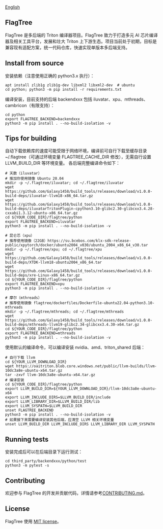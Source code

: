 [English](./README.md)

## FlagTree

FlagTree 是多后端的 Triton 编译器项目。FlagTree 致力于打造多元 AI 芯片编译器及相关工具平台，发展和壮大 Triton 上下游生态。项目当前处于初期，目标是兼容现有适配方案，统一代码仓库，快速实现单版本多后端支持。

## Install from source
安装依赖（注意使用正确的 python3.x 执行）：
```shell
apt install zlib1g zlib1g-dev libxml2 libxml2-dev  # ubuntu
cd python; python3 -m pip install -r requirements.txt
```

编译安装，目前支持的后端 backendxxx 包括 iluvatar、xpu、mthreads、cambricon（有限支持）：
```shell
cd python
export FLAGTREE_BACKEND=backendxxx
python3 -m pip install . --no-build-isolation -v
```

## Tips for building

自动下载依赖库的速度可能受限于网络环境，编译前可自行下载至缓存目录 ~/.flagtree（可通过环境变量 FLAGTREE_CACHE_DIR 修改），无需自行设置 LLVM_BUILD_DIR 等环境变量。
各后端完整编译命令如下：
```shell
# 天数（iluvatar）
# 推加你使用镜像 Ubuntu 20.04
mkdir -p ~/.flagtree/iluvatar; cd ~/.flagtree/iluvatar
wget https://github.com/Galaxy1458/build_tools/releases/download/v1.0.0-build-deps/iluvatar-llvm18-x86_64.tar.gz
wget https://github.com/Galaxy1458/build_tools/releases/download/v1.0.0-build-deps/iluvatarTritonPlugin-cpython3.10-glibc2.30-glibcxx3.4.28-cxxabi1.3.12-ubuntu-x86_64.tar.gz
cd ${YOUR_CODE_DIR}/flagtree/python
export FLAGTREE_BACKEND=iluvatar
python3 -m pip install . --no-build-isolation -v
```
```shell
# 昆仑芯（xpu）
# 推荐使用镜像（22GB）https://su.bcebos.com/klx-sdk-release-public/xpytorch/docker/ubuntu2004_v030/ubuntu_2004_x86_64_v30.tar
mkdir -p ~/.flagtree/xpu; cd ~/.flagtree/xpu
wget https://github.com/Galaxy1458/build_tools/releases/download/v1.0.0-build-deps/XTDK-llvm18-ubuntu2004_x86_64.tar
wget https://github.com/Galaxy1458/build_tools/releases/download/v1.0.0-build-deps/xre-Linux-x86_64.tar.gz
cd ${YOUR_CODE_DIR}/flagtree/python
export FLAGTREE_BACKEND=xpu
python3 -m pip install . --no-build-isolation -v
```
```shell
# 摩尔（mthreads）
# 推荐使用镜像 flagtree/dockerfiles/Dockerfile-ubuntu22.04-python3.10-mthreads
mkdir -p ~/.flagtree/mthreads; cd ~/.flagtree/mthreads
wget https://github.com/Galaxy1458/build_tools/releases/download/v1.0.0-build-deps/mthreads-llvm19-glibc2.34-glibcxx3.4.30-x64.tar.gz
cd ${YOUR_CODE_DIR}/flagtree/python
export FLAGTREE_BACKEND=mthreads
python3 -m pip install . --no-build-isolation -v
```

使用默认的编译命令，可以编译安装 nvidia、amd、triton_shared 后端：
```shell
# 自行下载 llvm
cd ${YOUR_LLVM_DOWNLOAD_DIR}
wget https://oaitriton.blob.core.windows.net/public/llvm-builds/llvm-10dc3a8e-ubuntu-x64.tar.gz
tar -zxvf llvm-10dc3a8e-ubuntu-x64.tar.gz
# 编译安装
cd ${YOUR_CODE_DIR}/flagtree/python
export LLVM_BUILD_DIR=${YOUR_LLVM_DOWNLOAD_DIR}/llvm-10dc3a8e-ubuntu-x64
export LLVM_INCLUDE_DIRS=$LLVM_BUILD_DIR/include
export LLVM_LIBRARY_DIR=$LLVM_BUILD_DIR/lib
export LLVM_SYSPATH=$LLVM_BUILD_DIR
unset FLAGTREE_BACKEND
python3 -m pip install . --no-build-isolation -v
# 如果接下来需要编译安装其他后端，应清空 LLVM 相关环境变量
unset LLVM_BUILD_DIR LLVM_INCLUDE_DIRS LLVM_LIBRARY_DIR LLVM_SYSPATH
```

## Running tests

安装完成后可以在后端目录下运行测试：
```shell
cd third_party/backendxxx/python/test
python3 -m pytest -s
```

## Contributing

欢迎参与 FlagTree 的开发并贡献代码，详情请参考[CONTRIBUTING.md](/CONTRIBUTING_cn.md)。

## License

FlagTree 使用 [MIT license](/LICENSE)。
